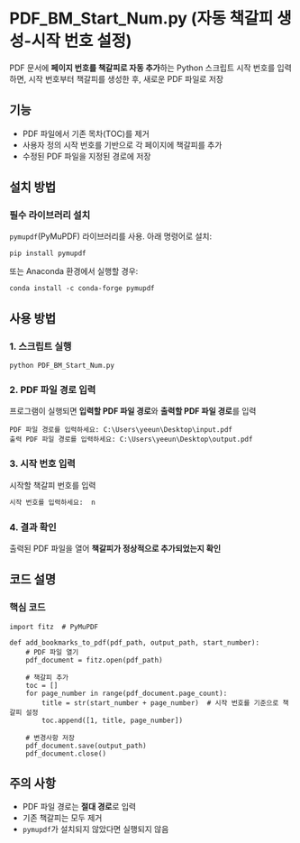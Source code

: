# PDF_BM_Start_Num.py (자동 책갈피 생성-시작 번호 설정)

PDF 문서에 **페이지 번호를 책갈피로 자동 추가**하는 Python 스크립트
시작 번호를 입력하면, 시작 번호부터 책갈피를 생성한 후, 새로운 PDF 파일로 저장

## 기능

- PDF 파일에서 기존 목차(TOC)를 제거
- 사용자 정의 시작 번호를 기반으로 각 페이지에 책갈피를 추가
- 수정된 PDF 파일을 지정된 경로에 저장

## 설치 방법

### 필수 라이브러리 설치

`pymupdf`(PyMuPDF) 라이브러리를 사용. 아래 명령어로 설치:

```
pip install pymupdf
```

또는 Anaconda 환경에서 실행할 경우:

```
conda install -c conda-forge pymupdf
```

## 사용 방법

### 1. 스크립트 실행

```
python PDF_BM_Start_Num.py
```

### 2. PDF 파일 경로 입력

프로그램이 실행되면 **입력할 PDF 파일 경로**와 **출력할 PDF 파일 경로**를 입력

```
PDF 파일 경로를 입력하세요: C:\Users\yeeun\Desktop\input.pdf
출력 PDF 파일 경로를 입력하세요: C:\Users\yeeun\Desktop\output.pdf
```

### 3. 시작 번호 입력

시작할 책갈피 번호를 입력

```python
시작 번호를 입력하세요:  n
```

### 4. 결과 확인

출력된 PDF 파일을 열어 **책갈피가 정상적으로 추가되었는지 확인**

## 코드 설명

### 핵심 코드

```
import fitz  # PyMuPDF

def add_bookmarks_to_pdf(pdf_path, output_path, start_number):
    # PDF 파일 열기
    pdf_document = fitz.open(pdf_path)

    # 책갈피 추가
    toc = []
    for page_number in range(pdf_document.page_count):
        title = str(start_number + page_number)  # 시작 번호를 기준으로 책갈피 설정
        toc.append([1, title, page_number])  

    # 변경사항 저장
    pdf_document.save(output_path)
    pdf_document.close()
```

## 주의 사항

- PDF 파일 경로는 **절대 경로**로 입력
- 기존 책갈피는 모두 제거
- `pymupdf`가 설치되지 않았다면 실행되지 않음